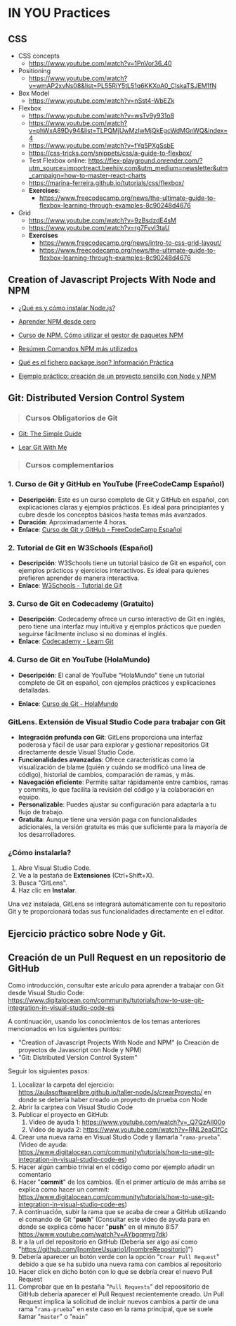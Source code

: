 # IN YOU Practices



## CSS

- CSS concepts
  - https://www.youtube.com/watch?v=1PnVor36_40
- Positioning
  - https://www.youtube.com/watch?v=wmAP2xvNs08&list=PL55RiY5tL51q6KKXoA0_CIskaTSJEM1fN
- Box Model
  - https://www.youtube.com/watch?v=nSst4-WbEZk
- Flexbox
  - https://www.youtube.com/watch?v=wsTv9y931o8
  - https://www.youtube.com/watch?v=phWxA89Dy94&list=TLPQMjUwMzIwMjQkEgcWdMGnWQ&index=4
  - https://www.youtube.com/watch?v=fYq5PXgSsbE
  - https://css-tricks.com/snippets/css/a-guide-to-flexbox/
  - Test Flexbox online: https://flex-playground.onrender.com/?utm_source=importreact.beehiiv.com&utm_medium=newsletter&utm_campaign=how-to-master-react-charts
  - https://marina-ferreira.github.io/tutorials/css/flexbox/
  - **Exercises**: 
    - https://www.freecodecamp.org/news/the-ultimate-guide-to-flexbox-learning-through-examples-8c90248d4676
- Grid
  - https://www.youtube.com/watch?v=9zBsdzdE4sM
  - https://www.youtube.com/watch?v=rg7Fvvl3taU
  - **Exercises**
    - https://www.freecodecamp.org/news/intro-to-css-grid-layout/
    - https://www.freecodecamp.org/news/the-ultimate-guide-to-flexbox-learning-through-examples-8c90248d4676

## Creation of Javascript Projects With Node and NPM

- [¿Qué es y cómo instalar Node.js?](https://kinsta.com/es/blog/como-instalar-node-js/)

- [Aprender NPM desde cero](https://www.luisllamas.es/npm-desde-cero/)

- [Curso de NPM. Cómo utilizar el gestor de paquetes NPM](https://www.luisllamas.es/curso-npm/)

- [Resúmen Comandos NPM más utilizados](https://www.luisllamas.es/npm-cheatsheet/)

- [Qué es el fichero package.json? Información Práctica](https://www.youtube.com/watch?v=rAQGFe7lCVs)

- [Ejemplo práctico: creación de un proyecto sencillo con Node y NPM](https://aulasoftwarelibre.github.io/taller-nodeJs/)

## Git: Distributed Version Control System

> ### Cursos Obligatorios de Git

- [Git: The Simple Guide](https://rogerdudler.github.io/git-guide/index.es.html)

- [Lear Git With Me](https://www.gitme.live/)
  

> ### Cursos complementarios

### 1. **Curso de Git y GitHub en YouTube (FreeCodeCamp Español)**
   - **Descripción**: Este es un curso completo de Git y GitHub en español, con explicaciones claras y ejemplos prácticos. Es ideal para principiantes y cubre desde los conceptos básicos hasta temas más avanzados.
   - **Duración**: Aproximadamente 4 horas.
   - **Enlace**: [Curso de Git y GitHub - FreeCodeCamp Español](https://www.youtube.com/watch?v=HiXLkL42tMU)

### 2. **Tutorial de Git en W3Schools (Español)**
   - **Descripción**: W3Schools tiene un tutorial básico de Git en español, con ejemplos prácticos y ejercicios interactivos. Es ideal para quienes prefieren aprender de manera interactiva.
   - **Enlace**: [W3Schools - Tutorial de Git](https://www.w3schools.com/git/)

### 3. **Curso de Git en Codecademy (Gratuito)**
   - **Descripción**: Codecademy ofrece un curso interactivo de Git en inglés, pero tiene una interfaz muy intuitiva y ejemplos prácticos que pueden seguirse fácilmente incluso si no dominas el inglés.
   - **Enlace**: [Codecademy - Learn Git](https://www.codecademy.com/learn/learn-git)

### 4. **Curso de Git en YouTube (HolaMundo)**
   - **Descripción**: El canal de YouTube "HolaMundo" tiene un tutorial completo de Git en español, con ejemplos prácticos y explicaciones detalladas.

   - **Enlace**: [Curso de Git - HolaMundo](https://www.youtube.com/watch?v=VdGzPZ31ts8)

     

### GitLens. Extensión de Visual Studio Code para trabajar con Git
- **Integración profunda con Git**: GitLens proporciona una interfaz poderosa y fácil de usar para explorar y gestionar repositorios Git directamente desde Visual Studio Code.
- **Funcionalidades avanzadas**: Ofrece características como la visualización de blame (quién y cuándo se modificó una línea de código), historial de cambios, comparación de ramas, y más.
- **Navegación eficiente**: Permite saltar rápidamente entre cambios, ramas y commits, lo que facilita la revisión del código y la colaboración en equipo.
- **Personalizable**: Puedes ajustar su configuración para adaptarla a tu flujo de trabajo.
- **Gratuita**: Aunque tiene una versión paga con funcionalidades adicionales, la versión gratuita es más que suficiente para la mayoría de los desarrolladores.

### ¿Cómo instalarla?
1. Abre Visual Studio Code.
2. Ve a la pestaña de **Extensiones** (Ctrl+Shift+X).
3. Busca "GitLens".
4. Haz clic en **Instalar**.

Una vez instalada, GitLens se integrará automáticamente con tu repositorio Git y te proporcionará todas sus funcionalidades directamente en el editor.

## Ejercicio práctico sobre Node y Git. 

## Creación de un Pull Request en un repositorio de GitHub

Como introducción, consultar este arículo para aprender a trabajar con Git desde Visual Studio Code: https://www.digitalocean.com/community/tutorials/how-to-use-git-integration-in-visual-studio-code-es

A continuación, usando los conocimientos de los temas anteriores mencionados en los siguientes puntos:

- "Creation of Javascript Projects With Node and NPM" (o Creación de proyectos de Javascript con Node y NPM)
- "Git: Distributed Version Control System"

 Seguir los siguientes pasos:

1. Localizar la carpeta del ejercicio: https://aulasoftwarelibre.github.io/taller-nodeJs/crearProyecto/ en donde se debería haber creado un proyecto de prueba con Node
2. Abrir la carptea con Visual Studio Code
3. Publicar el proyecto en GitHub: 
   1. Video de ayuda 1: https://www.youtube.com/watch?v=_Q7QzAII00o
   2. Video de ayuda 2: https://www.youtube.com/watch?v=RNL2eaClfCc
4. Crear una nueva rama en Visual Studio Code y llamarla "`rama-prueba`". (Video de ayuda: https://www.digitalocean.com/community/tutorials/how-to-use-git-integration-in-visual-studio-code-es)
5. Hacer algún cambio trivial en el código como por ejemplo añadir un comentario
6. Hacer "**commit**" de los cambios. (En el primer artículo de más arriba se explica como hacer un commit: https://www.digitalocean.com/community/tutorials/how-to-use-git-integration-in-visual-studio-code-es)
7. A continuación, subir la rama que se acaba de crear a GitHub utilizando el comando de Git "**push**" (Consultar este video de ayuda para en donde se explica cómo hacer "**push**" en el minuto 8:57 https://www.youtube.com/watch?v=AYbgqmyg7dk)
8. Ir a la url del repositorio en GitHub (Debería ser algo así como "https://github.com/[nombreUsuario]/[nombreRepositorio]")
9. Debería aparecer un botón verde con la opción "`Crear Pull Request`" debido a que se ha subido una nueva rama con cambios al repositorio
10. Hacer click en dicho botón con lo que se debría crear el nuevo Pull Request
11. Comprobar que en la pestaña "`Pull Requests`" del repoositorio de GitHub debería aparecer el Pull Request recientemente creado. Un Pull Request implica la solicitud de incluir nuevos cambios a partir de una rama "`rama-prueba`" en este caso en la rama principal, que se suele llamar "`master`" o "`main`"


